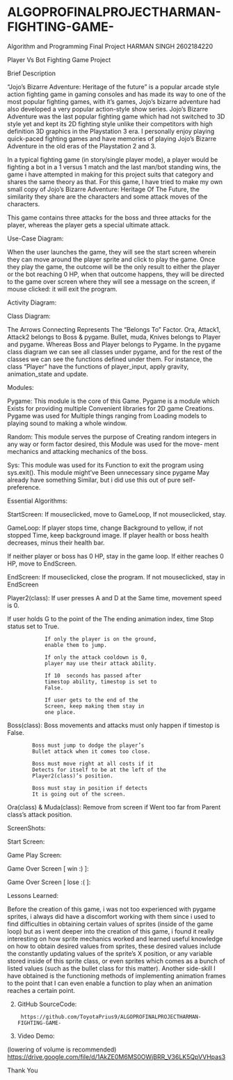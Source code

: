 # ALGOPROFINALPROJECTHARMAN-FIGHTING-GAME-




Algorithm and Programming
Final Project 
HARMAN SINGH 
2602184220 



Player Vs Bot
Fighting Game Project






























Brief Description

“Jojo’s Bizarre Adventure: Heritage of the future” is a popular arcade style action fighting game in gaming consoles and has made its way to one of the most popular fighting games, with it’s games, Jojo’s bizarre adventure had also developed a very popular action-style show series. Jojo’s Bizarre Adventure was the last popular fighting game which had not switched to 3D style yet and kept its 2D fighting style unlike their competitors with high definition 3D graphics in the Playstation 3 era. I personally enjoy playing quick-paced fighting games and have memories of playing Jojo’s Bizarre Adventure in the old eras of the Playstation 2 and 3. 

In a typical fighting game (in story/single player mode), a player would be fighting a bot in a 1 versus 1 match and the last man/bot standing wins, the game i have attempted in making for this project suits that category and shares the same theory as that. For this game, I have tried to make my own small copy of Jojo’s Bizarre Adventure: Heritage Of The Future, the similarity they share are the characters and some attack moves of the characters. 

This game contains three attacks for the boss and three attacks for the player, whereas the player gets a special ultimate attack.



Use-Case Diagram:







When the user launches the game, they will see the start screen wherein they can move around the player sprite and click to play the game. Once they play the game, the outcome will be the only result to either the player or the bot reaching 0 HP, when that outcome happens, they will be directed to the game over screen where they will see a message on the screen, if mouse clicked: it will exit the program.


Activity Diagram:





Class Diagram:



The Arrows Connecting Represents The “Belongs To” Factor. Ora, Attack1, Attack2 belongs to Boss & pygame. Bullet, muda, Knives belongs to Player and pygame. Whereas Boss and Player belongs to Pygame. In the pygame class diagram we can see all classes under pygame, and for the rest of the classes we can see the functions defined under them. For instance, the class “Player” have the functions of player_input, apply gravity, animation_state and update. 



Modules:

Pygame: 
			This module is the core of this 
			Game. Pygame is a module which
			Exists for providing multiple 
			Convenient libraries for 2D game 
			Creations. Pygame was used for
			Multiple things ranging from 
			Loading models to playing sound
			to making a whole window.

Random:
			This module serves the purpose of 
			Creating random integers in any
			way or form factor desired, this 
			Module was used for the move-
			ment mechanics and attacking
 mechanics of the boss.

Sys: 
			This module was used for its 
			Function to exit the program using
			sys.exit(). This module might’ve 
			Been unnecessary since pygame
			May already have something 
			Similar, but i did use this out of 
			pure self-preference.



Essential Algorithms:

StartScreen: If mouseclicked, move to GameLoop, 
				If not mouseclicked, stay.

GameLoop: If player stops time, change 
			Background to yellow, if not stopped
			Time, keep background image.
			If player health or boss health 
			decreases, minus their health bar.

If neither player or boss has 0 HP,
			stay in the game loop.
			If either reaches 0 HP, move to
 EndScreen.


EndScreen: If mouseclicked, close the program.
If not mouseclicked, stay in EndScreen

Player2(class): If user presses A and D at the 
				Same time, movement speed is 0.
				
If user holds G to the point of the
				The ending animation index, time
				Stop status set to True.

				If only the player is on the ground, 
				enable them to jump.

				If only the attack cooldown is 0, 
				player may use their attack ability.

				If 10  seconds has passed after 
				timestop ability, timestop is set to
				False.

				If user gets to the end of the 
				Screen, keep making them stay in 
				one place.

Boss(class): Boss movements and attacks must 
			only happen if timestop is False.
			
			Boss must jump to dodge the player’s
			Bullet attack when it comes too close.

			Boss must move right at all costs if it 
			Detects for itself to be at the left of the 
			Player2(class)’s position.
	
			Boss must stay in position if detects 
			It is going out of the screen.

Ora(class) & Muda(class): Remove from screen if 
							Went too far from 
							Parent class’s attack
							position.
			
				




ScreenShots: 


Start Screen:



Game Play Screen:



Game Over Screen [ win :) ]:



Game Over Screen [ lose  :(  ]:








Lessons Learned:

Before the creation of this game, i was not too experienced with pygame sprites, i always did have a discomfort working with them since i used to find difficulties in obtaining certain values of sprites (inside of the game loop) but as i went deeper into the creation of this game, i found it really interesting on how sprite mechanics worked and learned useful knowledge on how to obtain desired values from sprites, these desired values include the constantly updating values of the sprite’s X position, or any variable stored inside of this sprite class, or even sprites which comes as a bunch of listed values (such as the bullet class for this matter). Another side-skill I have obtained is the functioning methods of implementing animation frames to the point that I can even enable a function to play when an animation reaches a certain point. 


2. GitHub SourceCode: 



		https://github.com/ToyotaPrius9/ALGOPROFINALPROJECTHARMAN-FIGHTING-GAME-


3. Video Demo:



(lowering of volume is recommended)
https://drive.google.com/file/d/1AkZE0M6MS0OWjBRR_V36LK5QpVVHpas3



Thank You
